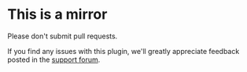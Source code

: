 # This is a mirror

Please don't submit pull requests.

If you find any issues with this plugin, we'll greatly appreciate feedback posted in the [support forum](https://wordpress.org/support/plugin/loco-translate).

